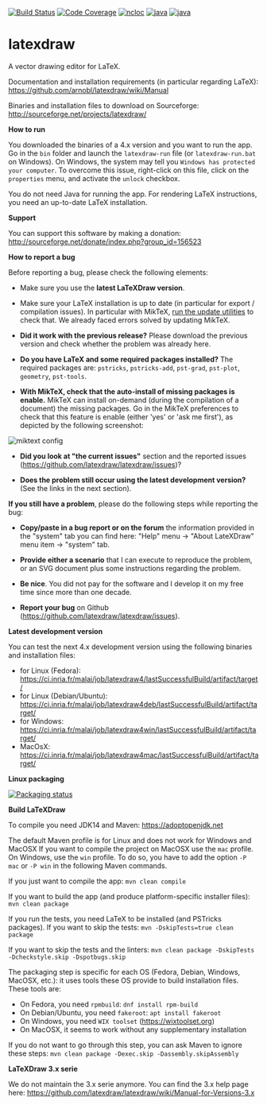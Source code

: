 
[![Build Status](https://ci.inria.fr/malai/job/latexdraw/badge/icon)](https://ci.inria.fr/malai/job/latexdraw/)
[![Code Coverage](https://sonarcloud.io/api/project_badges/measure?project=net.sf.latexdraw%3Alatexdraw&metric=coverage)](https://sonarcloud.io/dashboard?id=net.sf.latexdraw%3Alatexdraw)
[![ncloc](https://sonarcloud.io/api/project_badges/measure?project=net.sf.latexdraw%3Alatexdraw&metric=ncloc)](https://sonarcloud.io/dashboard?id=net.sf.latexdraw%3Alatexdraw)
[![java](https://img.shields.io/badge/java-11-blue.svg)](https://www.oracle.com/technetwork/java/javase/overview/index.html)
[![java](https://img.shields.io/badge/license-GPL3-green.svg)](https://github.com/arnobl/latexdraw/blob/master/latexdraw-core/net.sf.latexdraw/license.txt)<br/>

latexdraw
=========

A vector drawing editor for LaTeX.

Documentation and installation requirements (in particular regarding LaTeX):
https://github.com/arnobl/latexdraw/wiki/Manual

Binaries and installation files to download on Sourceforge:
http://sourceforge.net/projects/latexdraw/

**How to run**

You downloaded the binaries of a 4.x version and you want to run the app.
Go in the `bin` folder and launch the `latexdraw-run` file (or `latexdraw-run.bat` on Windows).
On Windows, the system may tell you `Windows has protected your computer`.
To overcome this issue, right-click on this file, click on the `properties` menu, and activate the `unlock` checkbox.


You do not need Java for running the app.
For rendering LaTeX instructions, you need an up-to-date LaTeX installation.


**Support**

You can support this software by making a donation:
http://sourceforge.net/donate/index.php?group_id=156523


**How to report a bug**

Before reporting a bug, please check the following elements:
- Make sure you use the **latest LaTeXDraw version**.

- Make sure your LaTeX installation is up to date (in particular for export / compilation issues). In particular with MikTeX, [run the update utilities](https://miktex.org/howto/update-miktex) to check that. We already faced errors solved by updating MikTeX.

- **Did it work with the previous release?** Please download the previous version and check whether the problem was already here.

- **Do you have LaTeX and some required packages installed?** The required packages are: `pstricks`, `pstricks-add`, `pst-grad`, `pst-plot`, `geometry`, `pst-tools`.

- **With MikTeX, check that the auto-install of missing packages is enable.** MikTeX can install on-demand (during the compilation of a document) the missing packages. Go in the MikTeX preferences to check that this feature is enable (either 'yes' or 'ask me first'), as depicted by the following screenshot:

![miktext config](http://latexdraw.sourceforge.net/images2/miktex.png)

- **Did you look at "the current issues"** section and the reported issues (https://github.com/latexdraw/latexdraw/issues)?

- **Does the problem still occur using the latest development version?** (See the links in the next section).

**If you still have a problem**, please do the following steps while reporting the bug:
- **Copy/paste in a bug report or on the forum** the information provided in the "system" tab you can find here: "Help" menu -> "About LateXDraw" menu item -> "system" tab.

- **Provide either a scenario** that I can execute to reproduce the problem, or an SVG document plus some instructions regarding the problem.
- **Be nice**. You did not pay for the software and I develop it on my free time since more than one decade.
- **Report your bug** on Github (https://github.com/latexdraw/latexdraw/issues).


**Latest development version**

You can test the next 4.x development version using the following binaries and installation files:
- for Linux (Fedora): https://ci.inria.fr/malai/job/latexdraw4/lastSuccessfulBuild/artifact/target/
- for Linux (Debian/Ubuntu): https://ci.inria.fr/malai/job/latexdraw4deb/lastSuccessfulBuild/artifact/target/
- for Windows: https://ci.inria.fr/malai/job/latexdraw4win/lastSuccessfulBuild/artifact/target/
- MacOsX: https://ci.inria.fr/malai/job/latexdraw4mac/lastSuccessfulBuild/artifact/target/


**Linux packaging** 

[![Packaging status](https://repology.org/badge/vertical-allrepos/latexdraw.svg)](https://repology.org/metapackage/latexdraw)


**Build LaTeXDraw**

To compile you need JDK14 and Maven:
https://adoptopenjdk.net

The default Maven profile is for Linux and does not work for Windows and MacOSX
If you want to compile the project on MacOSX use the `mac` profile.
On Windows, use the `win` profile.
To do so, you have to add the option `-P mac` or `-P win` in the following Maven commands.

If you just want to compile the app:
`mvn clean compile`

If you want to build the app (and produce platform-specific installer files):
`mvn clean package`

If you run the tests, you need LaTeX to be installed (and PSTricks packages). 
If you want to skip the tests:
`mvn -DskipTests=true clean package`

If you want to skip the tests and the linters:
`mvn clean package -DskipTests -Dcheckstyle.skip -Dspotbugs.skip`

The packaging step is specific for each OS (Fedora, Debian, Windows, MacOSX, etc.):
it uses tools these OS provide to build installation files.
These tools are:
- On Fedora, you need `rpmbuild`:
 `dnf install rpm-build`
- On Debian/Ubuntu, you need `fakeroot`: `apt install fakeroot`
- On Windows, you need `WIX toolset` (https://wixtoolset.org)
- On MacOSX, it seems to work without any supplementary installation

If you do not want to go through this step, you can ask Maven to ignore these steps:
`mvn clean package -Dexec.skip -Dassembly.skipAssembly`



**LaTeXDraw 3.x serie**

We do not maintain the 3.x serie anymore.
You can find the 3.x help page here:
https://github.com/latexdraw/latexdraw/wiki/Manual-for-Versions-3.x

